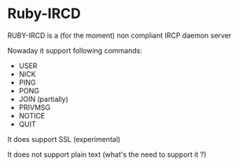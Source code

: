 Ruby-IRCD
=======

RUBY-IRCD is a (for the moment) non compliant IRCP daemon server

Nowaday it support following commands:
* USER
* NICK
* PING
* PONG
* JOIN (partially)
* PRIVMSG
* NOTICE
* QUIT

It does support SSL (experimental)

It does not support plain text (what's the need to support it ?)